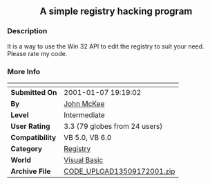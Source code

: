 ﻿<div align="center">

## A simple registry hacking program


</div>

### Description

It is a way to use the Win 32 API to edit the registry to suit your need. Please rate my code.
 
### More Info
 


<span>             |<span>
---                |---
**Submitted On**   |2001-01-07 19:19:02
**By**             |[John McKee](https://github.com/Planet-Source-Code/PSCIndex/blob/master/ByAuthor/john-mckee.md)
**Level**          |Intermediate
**User Rating**    |3.3 (79 globes from 24 users)
**Compatibility**  |VB 5\.0, VB 6\.0
**Category**       |[Registry](https://github.com/Planet-Source-Code/PSCIndex/blob/master/ByCategory/registry__1-36.md)
**World**          |[Visual Basic](https://github.com/Planet-Source-Code/PSCIndex/blob/master/ByWorld/visual-basic.md)
**Archive File**   |[CODE\_UPLOAD13509172001\.zip](https://github.com/Planet-Source-Code/john-mckee-a-simple-registry-hacking-program__1-14229/archive/master.zip)








